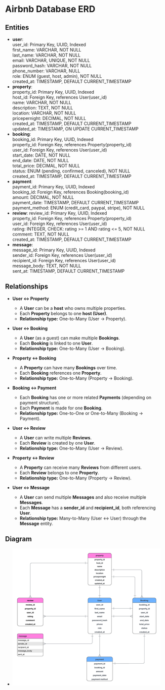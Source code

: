 # Airbnb Database ERD

## Entities

- **user**:  
user_id: Primary Key, UUID, Indexed  
first_name: VARCHAR, NOT NULL  
last_name: VARCHAR, NOT NULL  
email: VARCHAR, UNIQUE, NOT NULL  
password_hash: VARCHAR, NOT NULL  
phone_number: VARCHAR, NULL  
role: ENUM (guest, host, admin), NOT NULL  
created_at: TIMESTAMP, DEFAULT CURRENT_TIMESTAMP  
- **property**:  
property_id: Primary Key, UUID, Indexed  
host_id: Foreign Key, references User(user_id)  
name: VARCHAR, NOT NULL  
description: TEXT, NOT NULL  
location: VARCHAR, NOT NULL  
pricepernight: DECIMAL, NOT NULL  
created_at: TIMESTAMP, DEFAULT CURRENT_TIMESTAMP  
updated_at: TIMESTAMP, ON UPDATE CURRENT_TIMESTAMP    
- **booking**:  
booking_id: Primary Key, UUID, Indexed  
property_id: Foreign Key, references Property(property_id)  
user_id: Foreign Key, references User(user_id)  
start_date: DATE, NOT NULL  
end_date: DATE, NOT NULL  
total_price: DECIMAL, NOT NULL  
status: ENUM (pending, confirmed, canceled), NOT NULL  
created_at: TIMESTAMP, DEFAULT CURRENT_TIMESTAMP  
- **payment**:    
payment_id: Primary Key, UUID, Indexed  
booking_id: Foreign Key, references Booking(booking_id)  
amount: DECIMAL, NOT NULL  
payment_date: TIMESTAMP, DEFAULT CURRENT_TIMESTAMP  
payment_method: ENUM (credit_card, paypal, stripe), NOT NULL  
- **review**: 
review_id: Primary Key, UUID, Indexed  
property_id: Foreign Key, references Property(property_id)  
user_id: Foreign Key, references User(user_id)  
rating: INTEGER, CHECK: rating >= 1 AND rating <= 5, NOT NULL  
comment: TEXT, NOT NULL  
created_at: TIMESTAMP, DEFAULT CURRENT_TIMESTAMP  
- **message**:  
message_id: Primary Key, UUID, Indexed  
sender_id: Foreign Key, references User(user_id)  
recipient_id: Foreign Key, references User(user_id)  
message_body: TEXT, NOT NULL  
sent_at: TIMESTAMP, DEFAULT CURRENT_TIMESTAMP  

## Relationships

- **User ↔ Property**    
  - A **User** can be a **host** who owns multiple properties.  
  - Each **Property** belongs to one **host (User)**.  
  - **Relationship type:** One-to-Many (User → Property).

- **User ↔ Booking**  
  - A **User** (as a guest) can make multiple **Bookings**.  
  - Each **Booking** is linked to one **User**.  
  - **Relationship type:** One-to-Many (User → Booking).

- **Property ↔ Booking**  
  - A **Property** can have many **Bookings** over time.  
  - Each **Booking** references one **Property**.  
  - **Relationship type:** One-to-Many (Property → Booking).

- **Booking ↔ Payment**  
  - Each **Booking** has one or more related **Payments** (depending on payment structure).  
  - Each **Payment** is made for one **Booking**.  
  - **Relationship type:** One-to-One or One-to-Many (Booking → Payment).

- **User ↔ Review**  
  - A **User** can write multiple **Reviews**.  
  - Each **Review** is created by one **User**.  
  - **Relationship type:** One-to-Many (User → Review).

- **Property ↔ Review**  
  - A **Property** can receive many **Reviews** from different users.  
  - Each **Review** belongs to one **Property**.  
  - **Relationship type:** One-to-Many (Property → Review).

- **User ↔ Message**  
  - A **User** can send multiple **Messages** and also receive multiple **Messages**.  
  - Each **Message** has a **sender_id** and **recipient_id**, both referencing **User**.  
  - **Relationship type:** Many-to-Many (User ↔ User) through the **Message** entity.

## Diagram  
- ![ER Diagram](./ERD.png)
 